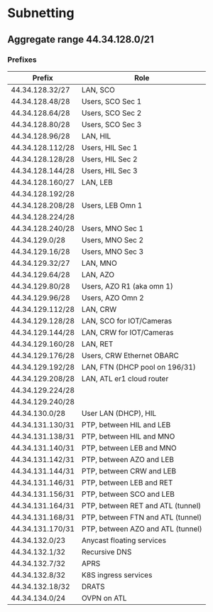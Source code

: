 # Subnetting

## Aggregate range 44.34.128.0/21

### Prefixes

| Prefix           | Role                              |
|------------------|-----------------------------------|
| 44.34.128.32/27  | LAN, SCO                          |
| 44.34.128.48/28  | Users, SCO Sec 1                  |
| 44.34.128.64/28  | Users, SCO Sec 2                  |
| 44.34.128.80/28  | Users, SCO Sec 3                  |
| 44.34.128.96/28  | LAN, HIL                          |
| 44.34.128.112/28 | Users, HIL Sec 1                  |
| 44.34.128.128/28 | Users, HIL Sec 2                  |
| 44.34.128.144/28 | Users, HIL Sec 3                  |
| 44.34.128.160/27 | LAN, LEB                          |
| 44.34.128.192/28 |                                   |
| 44.34.128.208/28 | Users, LEB Omn 1                  |
| 44.34.128.224/28 |                                   |
| 44.34.128.240/28 | Users, MNO Sec 1                  |
| 44.34.129.0/28   | Users, MNO Sec 2                  |
| 44.34.129.16/28  | Users, MNO Sec 3                  |
| 44.34.129.32/27  | LAN, MNO                          |
| 44.34.129.64/28  | LAN, AZO                          |
| 44.34.129.80/28  | Users, AZO R1 (aka omn 1)         |
| 44.34.129.96/28  | Users, AZO Omn 2                  |
| 44.34.129.112/28 | LAN, CRW                          |
| 44.34.129.128/28 | LAN, SCO for IOT/Cameras          |
| 44.34.129.144/28 | LAN, CRW for IOT/Cameras          |
| 44.34.129.160/28 | LAN, RET                          |
| 44.34.129.176/28 | Users, CRW Ethernet OBARC         |
| 44.34.129.192/28 | LAN, FTN (DHCP pool on 196/31)    |
| 44.34.129.208/28 | LAN, ATL er1 cloud router         |
| 44.34.129.224/28 |                                   |
| 44.34.129.240/28 |                                   |
| 44.34.130.0/28   | User LAN (DHCP), HIL              | 
| 44.34.131.130/31 | PTP, between HIL and LEB          |
| 44.34.131.138/31 | PTP, between HIL and MNO          |
| 44.34.131.140/31 | PTP, between LEB and MNO          |
| 44.34.131.142/31 | PTP, between AZO and LEB          |
| 44.34.131.144/31 | PTP, between CRW and LEB          |
| 44.34.131.146/31 | PTP, between LEB and RET          |
| 44.34.131.156/31 | PTP, between SCO and LEB          |
| 44.34.131.164/31 | PTP, between RET and ATL (tunnel) |
| 44.34.131.168/31 | PTP, between FTN and ATL (tunnel) |
| 44.34.131.170/31 | PTP, between AZO and ATL (tunnel) |
| 44.34.132.0/23   | Anycast floating services         |
| 44.34.132.1/32   | Recursive DNS                     |
| 44.34.132.7/32   | APRS                              |
| 44.34.132.8/32   | K8S ingress services              |
| 44.34.132.18/32  | DRATS                             |
| 44.34.134.0/24   | OVPN on ATL                       |
